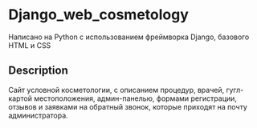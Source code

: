 # Django_web_cosmetology

Написано на Python с использованием фреймворка Django, базового HTML и CSS

## Description

Сайт условной косметологии, с описанием процедур, врачей, гугл-картой местоположения, админ-панелью, формами регистрации, отзывов и заявками на обратный звонок, которые приходят на почту администратора.
